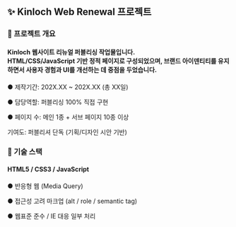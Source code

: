 <h2>✨ Kinloch Web Renewal 프로젝트</h2>
<h3>🧩 프로젝트 개요</h3>
<h4>Kinloch 웹사이트 리뉴얼 퍼블리싱 작업물입니다.<br>HTML/CSS/JavaScript 기반 정적 페이지로 구성되었으며, 브랜드 아이덴티티를 유지하면서 사용자 경험과 UI를 개선하는 데 중점을 두었습니다.</h4>

<p>● 제작기간: 202X.XX ~ 202X.XX (총 XX일)</p>
<p>● 담당역할: 퍼블리싱 100% 직접 구현</p>
<p>● 페이지 수: 메인 1종 + 서브 페이지 10종 이상</p>

기여도: 퍼블리셔 단독 (기획/디자인 시안 기반)


<h3>🔧 기술 스택</h3>
<h4>HTML5 / CSS3 / JavaScript</h4>

<p>● 반응형 웹 (Media Query)</p>
<p>● 접근성 고려 마크업 (alt / role / semantic tag)</p>
<p>● 웹표준 준수 / IE 대응 일부 처리</p>
